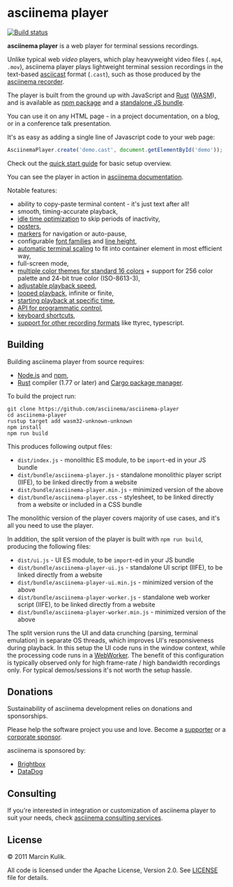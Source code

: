 # asciinema player

[![Build status](https://github.com/asciinema/asciinema-player/actions/workflows/build.yml/badge.svg)](https://github.com/asciinema/asciinema-player/actions/workflows/build.yml)

__asciinema player__ is a web player for terminal sessions recordings.

Unlike typical web _video_ players, which play heavyweight video files (`.mp4`,
`.mov`), asciinema player plays lightweight terminal session recordings in the
text-based [asciicast](https://docs.asciinema.org/manual/asciicast/v2/) format
(`.cast`), such as those produced by the [asciinema
recorder](https://docs.asciinema.org/manual/cli/).

The player is built from the ground up with JavaScript and
[Rust](https://www.rust-lang.org/) ([WASM](https://webassembly.org/)), and is
available as [npm package](https://www.npmjs.com/package/asciinema-player) and a
[standalone JS
bundle](https://github.com/asciinema/asciinema-player/releases/latest).

You can use it on any HTML page - in a project documentation, on a blog, or in a
conference talk presentation.

It's as easy as adding a single line of Javascript code to your web page:

```javascript
AsciinemaPlayer.create('demo.cast', document.getElementById('demo'));
```

Check out the [quick start
guide](https://docs.asciinema.org/manual/player/quick-start/) for basic setup
overview.

You can see the player in action in [asciinema
documentation](https://docs.asciinema.org/manual/player/).

Notable features:

* ability to copy-paste terminal content - it's just text after all!
* smooth, timing-accurate playback,
* [idle time optimization](https://docs.asciinema.org/manual/player/options/#idletimelimit) to skip periods of inactivity,
* [posters](https://docs.asciinema.org/manual/player/options/#poster),
* [markers](https://docs.asciinema.org/manual/player/markers/) for navigation or auto-pause,
* configurable [font families](https://docs.asciinema.org/manual/player/fonts/) and [line height](https://docs.asciinema.org/manual/player/options/#terminallineheight),
* [automatic terminal scaling](https://docs.asciinema.org/manual/player/options/#fit) to fit into container element in most efficient way,
* full-screen mode,
* [multiple color themes for standard 16 colors](https://docs.asciinema.org/manual/player/options/#theme) + support for 256 color palette and 24-bit true color (ISO-8613-3),
* [adjustable playback speed](https://docs.asciinema.org/manual/player/options/#speed),
* [looped playback](https://docs.asciinema.org/manual/player/options/#loop), infinite or finite,
* [starting playback at specific time](https://docs.asciinema.org/manual/player/options/#startat),
* [API for programmatic control](https://docs.asciinema.org/manual/player/api/),
* [keyboard shortcuts](https://docs.asciinema.org/manual/player/shortcuts/),
* [support for other recording formats](https://docs.asciinema.org/manual/player/parsers/) like ttyrec, typescript.

## Building

Building asciinema player from source requires:

- [Node.js](https://nodejs.org/) and [npm](https://www.npmjs.com/),
- [Rust](https://www.rust-lang.org/) compiler (1.77 or later) and [Cargo package
  manager](https://doc.rust-lang.org/cargo/).

To build the project run:

    git clone https://github.com/asciinema/asciinema-player
    cd asciinema-player
    rustup target add wasm32-unknown-unknown
    npm install
    npm run build

This produces following output files:

- `dist/index.js` - monolithic ES module, to be `import`-ed in your JS bundle
- `dist/bundle/asciinema-player.js` - standalone monolithic player script (IIFE), to be linked directly from a website
- `dist/bundle/asciinema-player.min.js` - minimized version of the above
- `dist/bundle/asciinema-player.css` - stylesheet, to be linked directly from a website or included in a CSS bundle

The monolithic version of the player covers majority of use cases, and it's all
you need to use the player.

In addition, the split version of the player is built with `npm run build`,
producing the following files:

- `dist/ui.js` - UI ES module, to be `import`-ed in your JS bundle
- `dist/bundle/asciinema-player-ui.js` - standalone UI script (IIFE), to be linked directly from a website
- `dist/bundle/asciinema-player-ui.min.js` - minimized version of the above
- `dist/bundle/asciinema-player-worker.js` - standalone web worker script (IIFE), to be linked directly from a website
- `dist/bundle/asciinema-player-worker.min.js` - minimized version of the above

The split version runs the UI and data crunching (parsing, terminal emulation)
in separate OS threads, which improves UI's responsiveness during playback. In
this setup the UI code runs in the window context, while the processing code
runs in a
[WebWorker](https://developer.mozilla.org/en-US/docs/Web/API/Web_Workers_API).
The benefit of this configuration is typically observed only for high
frame-rate / high bandwidth recordings only. For typical demos/sessions it's
not worth the setup hassle.

## Donations

Sustainability of asciinema development relies on donations and sponsorships.

Please help the software project you use and love. Become a
[supporter](https://docs.asciinema.org/donations/#individuals) or a [corporate
sponsor](https://docs.asciinema.org/donations/#corporate-sponsorship).

asciinema is sponsored by:

- [Brightbox](https://www.brightbox.com/)
- [DataDog](https://datadoghq.com/)

## Consulting

If you're interested in integration or customization of asciinema player to suit
your needs, check [asciinema consulting
services](https://docs.asciinema.org/consulting/).

## License

© 2011 Marcin Kulik.

All code is licensed under the Apache License, Version 2.0. See
[LICENSE](./LICENSE) file for details.
